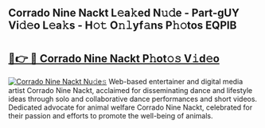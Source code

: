 ## Corrado Nine Nackt L𝚎a𝚔ed N𝚞𝚍e - Part-gUY Vi𝚍𝚎o L𝚎a𝚔s - H𝚘𝚝 O𝚗𝚕yf𝚊ns P𝚑𝚘tos EQPIB

# <h2><a href="http://kf8o9lm.oniu.top/?m=Corrado+Nine+Nackt">🔗👉 🔴 Corrado Nine Nackt P𝚑ot𝚘𝚜 V𝚒d𝚎o</a></h2>

[![Corrado Nine Nackt Nu𝚍e𝚜](https://i.imgur.com/0qMVB7G.gif)](http://kf8o9lm.oniu.top/?m=Corrado+Nine+Nackt)
Web-based entertainer and digital media artist Corrado Nine Nackt, acclaimed for disseminating dance and lifestyle ideas through solo and collaborative dance performances and short videos. Dedicated advocate for animal welfare Corrado Nine Nackt, celebrated for their passion and efforts to promote the well-being of animals.  
